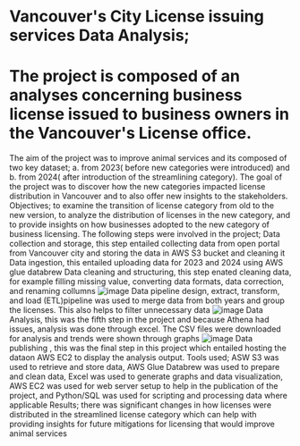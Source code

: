 # Vancouver's City License issuing services Data Analysis; 
# The project is composed of an analyses concerning business license issued to business owners in the Vancouver's License office. 
The aim of the project was to improve animal services and its composed of two key dataset; a. from 2023( before new categories were introduced) and b. from 2024( after introduction of the streamlining category). 
The goal of the project was to discover how the new categories impacted license distribution in Vancouver and to also offer new insights to the stakeholders.
Objectives; to examine the transition of license category from old to the new version, to analyze the distribution of licenses in the new category, and to provide insights on how businesses adopted to the new category of business licensing.
The following steps were involved in the project;
Data collection and storage, this step entailed collecting data from open portal from Vancouver city and storing the data in AWS S3 bucket and cleaning it
Data ingestion, this entailed uploading data for 2023 and 2024 using AWS glue databrew
Data cleaning and structuring, this step enated cleaning data, for example filling missing value, converting data formats, data correction, and renaming collumns
![image](https://github.com/user-attachments/assets/3c92f29b-a25f-4f1e-bb21-cbfeb18da4d5)
Data pipeline design, extract, transform, and load (ETL)pipeline was used to merge data from both years and group the licenses. This also helps to filter unnecessary data
![image](https://github.com/user-attachments/assets/3710ef2e-3fd1-4989-9a11-e9f8ffa36c38)
Data Analysis, this was the fifth step in the project and because Athena had issues, analysis was done through excel. The CSV files were downloaded for analysis and trends were shown through graphs
![image](https://github.com/user-attachments/assets/732cb374-5029-4e51-bdf9-08d1e22c2584)
Data publishing , this was the final step in this project which entailed hosting the dataon AWS EC2 to display the analysis output. 
Tools used; ASW S3 was used to retrieve and store data, AWS Glue Databrew was used to prepare and clean data, Excel was used to generate graphs and data visualization, AWS EC2 was used for web server setup to help in the publication of the project, and Python/SQL was used for scripting and processing data where applicable
Results; there was significant changes in how licenses were distributed in the streamlined license category which can help with providing insights for future mitigations for licensing that would improve animal services
